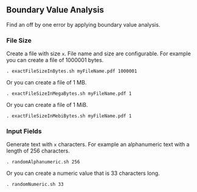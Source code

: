 ## Boundary Value Analysis
Find an off by one error by applying boundary value analysis.

### File Size
Create a file with size ```x```. File name and size are configurable. For example you can create a file of 1000001 bytes.
```
. exactFileSizeInBytes.sh myFileName.pdf 1000001
```
Or you can create a file of 1 MB.
```
. exactFileSizeInMegaBytes.sh myFileName.pdf 1
```
Or you can create a file of 1 MiB.
```
. exactFileSizeInMebiBytes.sh myFileName.pdf 1
```

### Input Fields
Generate text with ```x``` characters. For example an alphanumeric text with a length of 256 characters.
```
. randomAlphanumeric.sh 256
```
Or you can create a numeric value that is 33 characters long.
```
. randomNumeric.sh 33
```
